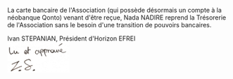 La carte bancaire de l'Association (qui possède désormais un compte à la néobanque Qonto) venant d'être reçue, Nada NADIRE reprend la Trésorerie de l'Association sans le besoin d'une transition de pouvoirs bancaires.

Ivan STEPANIAN, Président d'Horizon EFREI\
<img alt="Ivan STEPANIAN" src="Signatures/Passation%20bancaire/Ivan%20STEPANIAN.png" height="70" />

